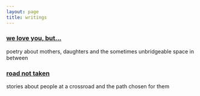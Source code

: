 ```yaml
---
layout: page
title: writings
---
```


### [we love you, but...](https://github.com/c1ndygao/cindygao.com/blob/master/weloveyoubut.md) ###
poetry about mothers, daughters and the sometimes unbridgeable space in between

### [road not taken](https://github.com/c1ndygao/cindygao.com/blob/master/roadnottaken.md) ###
stories about people at a crossroad and the path chosen for them

